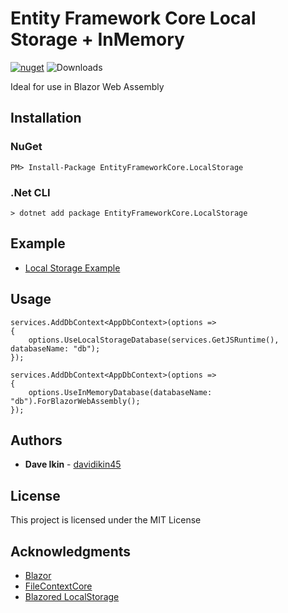 ﻿# Entity Framework Core Local Storage + InMemory

[![nuget](https://img.shields.io/nuget/v/EntityFrameworkCore.LocalStorage.svg)](https://www.nuget.org/packages/Blazor.EntityFrameworkCore.LocalStorage/) ![Downloads](https://img.shields.io/nuget/dt/EntityFrameworkCore.LocalStorage.svg "Downloads")

Ideal for use in Blazor Web Assembly

## Installation

### NuGet
```
PM> Install-Package EntityFrameworkCore.LocalStorage
```

### .Net CLI
```
> dotnet add package EntityFrameworkCore.LocalStorage
```
## Example
* [Local Storage Example](https://eflocalstorage.azurewebsites.net)

## Usage

```
services.AddDbContext<AppDbContext>(options =>
{
	options.UseLocalStorageDatabase(services.GetJSRuntime(), databaseName: "db");
});
```

```
services.AddDbContext<AppDbContext>(options =>
{
	options.UseInMemoryDatabase(databaseName: "db").ForBlazorWebAssembly();
});
```

## Authors

* **Dave Ikin** - [davidikin45](https://github.com/davidikin45)

## License

This project is licensed under the MIT License

## Acknowledgments

* [Blazor](https://dotnet.microsoft.com/apps/aspnet/web-apps/blazor)
* [FileContextCore](https://github.com/morrisjdev/FileContextCore)
* [Blazored LocalStorage](https://github.com/Blazored/LocalStorage)